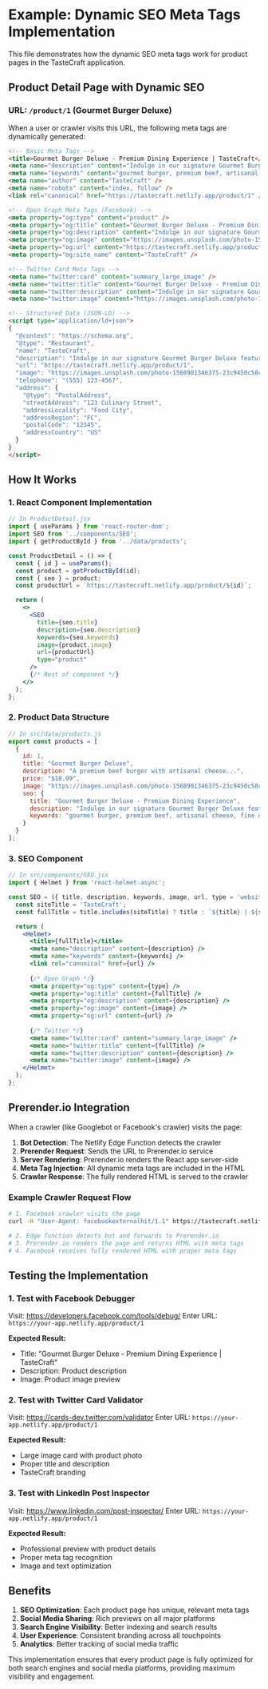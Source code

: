 # Example: Dynamic SEO Meta Tags Implementation

This file demonstrates how the dynamic SEO meta tags work for product pages in the TasteCraft application.

## Product Detail Page with Dynamic SEO

### URL: `/product/1` (Gourmet Burger Deluxe)

When a user or crawler visits this URL, the following meta tags are dynamically generated:

```html
<!-- Basic Meta Tags -->
<title>Gourmet Burger Deluxe - Premium Dining Experience | TasteCraft</title>
<meta name="description" content="Indulge in our signature Gourmet Burger Deluxe featuring premium beef, artisanal cheese, and fresh ingredients. Perfect for food lovers seeking quality." />
<meta name="keywords" content="gourmet burger, premium beef, artisanal cheese, fine dining" />
<meta name="author" content="TasteCraft" />
<meta name="robots" content="index, follow" />
<link rel="canonical" href="https://tastecraft.netlify.app/product/1" />

<!-- Open Graph Meta Tags (Facebook) -->
<meta property="og:type" content="product" />
<meta property="og:title" content="Gourmet Burger Deluxe - Premium Dining Experience | TasteCraft" />
<meta property="og:description" content="Indulge in our signature Gourmet Burger Deluxe featuring premium beef, artisanal cheese, and fresh ingredients. Perfect for food lovers seeking quality." />
<meta property="og:image" content="https://images.unsplash.com/photo-1568901346375-23c9450c58cd?w=500&h=400&fit=crop" />
<meta property="og:url" content="https://tastecraft.netlify.app/product/1" />
<meta property="og:site_name" content="TasteCraft" />

<!-- Twitter Card Meta Tags -->
<meta name="twitter:card" content="summary_large_image" />
<meta name="twitter:title" content="Gourmet Burger Deluxe - Premium Dining Experience | TasteCraft" />
<meta name="twitter:description" content="Indulge in our signature Gourmet Burger Deluxe featuring premium beef, artisanal cheese, and fresh ingredients. Perfect for food lovers seeking quality." />
<meta name="twitter:image" content="https://images.unsplash.com/photo-1568901346375-23c9450c58cd?w=500&h=400&fit=crop" />

<!-- Structured Data (JSON-LD) -->
<script type="application/ld+json">
{
  "@context": "https://schema.org",
  "@type": "Restaurant",
  "name": "TasteCraft",
  "description": "Indulge in our signature Gourmet Burger Deluxe featuring premium beef, artisanal cheese, and fresh ingredients. Perfect for food lovers seeking quality.",
  "url": "https://tastecraft.netlify.app/product/1",
  "image": "https://images.unsplash.com/photo-1568901346375-23c9450c58cd?w=500&h=400&fit=crop",
  "telephone": "(555) 123-4567",
  "address": {
    "@type": "PostalAddress",
    "streetAddress": "123 Culinary Street",
    "addressLocality": "Food City",
    "addressRegion": "FC",
    "postalCode": "12345",
    "addressCountry": "US"
  }
}
</script>
```

## How It Works

### 1. React Component Implementation

```jsx
// In ProductDetail.jsx
import { useParams } from 'react-router-dom';
import SEO from '../components/SEO';
import { getProductById } from '../data/products';

const ProductDetail = () => {
  const { id } = useParams();
  const product = getProductById(id);
  const { seo } = product;
  const productUrl = `https://tastecraft.netlify.app/product/${id}`;

  return (
    <>
      <SEO 
        title={seo.title}
        description={seo.description}
        keywords={seo.keywords}
        image={product.image}
        url={productUrl}
        type="product"
      />
      {/* Rest of component */}
    </>
  );
};
```

### 2. Product Data Structure

```javascript
// In src/data/products.js
export const products = [
  {
    id: 1,
    title: "Gourmet Burger Deluxe",
    description: "A premium beef burger with artisanal cheese...",
    price: "$18.99",
    image: "https://images.unsplash.com/photo-1568901346375-23c9450c58cd?w=500&h=400&fit=crop",
    seo: {
      title: "Gourmet Burger Deluxe - Premium Dining Experience",
      description: "Indulge in our signature Gourmet Burger Deluxe featuring premium beef, artisanal cheese, and fresh ingredients. Perfect for food lovers seeking quality.",
      keywords: "gourmet burger, premium beef, artisanal cheese, fine dining"
    }
  }
];
```

### 3. SEO Component

```jsx
// In src/components/SEO.jsx
import { Helmet } from 'react-helmet-async';

const SEO = ({ title, description, keywords, image, url, type = 'website' }) => {
  const siteTitle = 'TasteCraft';
  const fullTitle = title.includes(siteTitle) ? title : `${title} | ${siteTitle}`;

  return (
    <Helmet>
      <title>{fullTitle}</title>
      <meta name="description" content={description} />
      <meta name="keywords" content={keywords} />
      <link rel="canonical" href={url} />
      
      {/* Open Graph */}
      <meta property="og:type" content={type} />
      <meta property="og:title" content={fullTitle} />
      <meta property="og:description" content={description} />
      <meta property="og:image" content={image} />
      <meta property="og:url" content={url} />
      
      {/* Twitter */}
      <meta name="twitter:card" content="summary_large_image" />
      <meta name="twitter:title" content={fullTitle} />
      <meta name="twitter:description" content={description} />
      <meta name="twitter:image" content={image} />
    </Helmet>
  );
};
```

## Prerender.io Integration

When a crawler (like Googlebot or Facebook's crawler) visits the page:

1. **Bot Detection**: The Netlify Edge Function detects the crawler
2. **Prerender Request**: Sends the URL to Prerender.io service
3. **Server Rendering**: Prerender.io renders the React app server-side
4. **Meta Tag Injection**: All dynamic meta tags are included in the HTML
5. **Crawler Response**: The fully rendered HTML is served to the crawler

### Example Crawler Request Flow

```bash
# 1. Facebook crawler visits the page
curl -H "User-Agent: facebookexternalhit/1.1" https://tastecraft.netlify.app/product/1

# 2. Edge function detects bot and forwards to Prerender.io
# 3. Prerender.io renders the page and returns HTML with meta tags
# 4. Facebook receives fully rendered HTML with proper meta tags
```

## Testing the Implementation

### 1. Test with Facebook Debugger
Visit: https://developers.facebook.com/tools/debug/
Enter URL: `https://your-app.netlify.app/product/1`

**Expected Result:**
- Title: "Gourmet Burger Deluxe - Premium Dining Experience | TasteCraft"
- Description: Product description
- Image: Product image preview

### 2. Test with Twitter Card Validator
Visit: https://cards-dev.twitter.com/validator
Enter URL: `https://your-app.netlify.app/product/1`

**Expected Result:**
- Large image card with product photo
- Proper title and description
- TasteCraft branding

### 3. Test with LinkedIn Post Inspector
Visit: https://www.linkedin.com/post-inspector/
Enter URL: `https://your-app.netlify.app/product/1`

**Expected Result:**
- Professional preview with product details
- Proper meta tag recognition
- Image and text optimization

## Benefits

1. **SEO Optimization**: Each product page has unique, relevant meta tags
2. **Social Media Sharing**: Rich previews on all major platforms
3. **Search Engine Visibility**: Better indexing and search results
4. **User Experience**: Consistent branding across all touchpoints
5. **Analytics**: Better tracking of social media traffic

This implementation ensures that every product page is fully optimized for both search engines and social media platforms, providing maximum visibility and engagement.
